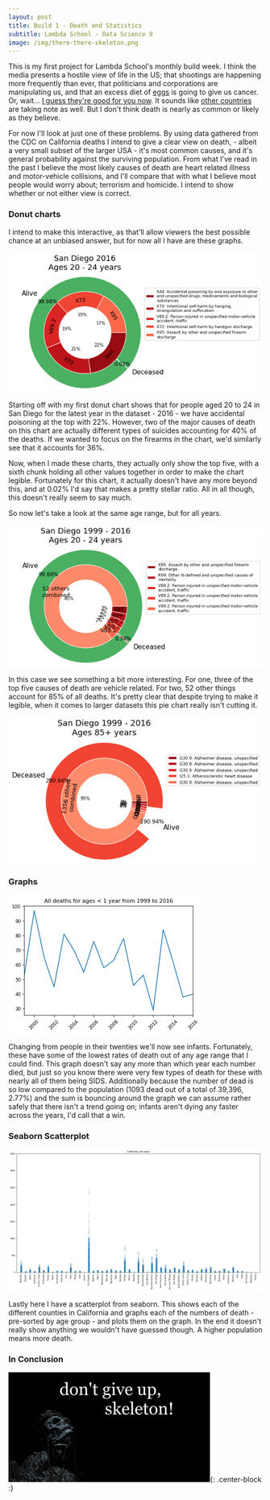 ```yaml
---
layout: post
title: Build 1 - Death and Statistics
subtitle: Lambda School - Data Science 9
image: /img/there-there-skeleton.png
---
```


This is my first project for Lambda School's monthly build week. I think the media presents a hostile view of life in the US; that shootings are happening more frequently than ever, that politicians and corporations are manipulating us, and that an excess diet of [eggs](https://www.pcrm.org/good-nutrition/nutrition-information/health-concerns-with-eggs 'Physicians Committee: Health Concerns with Eggs') is going to give us cancer. Or, wait... [I guess they're good for you now](https://health.clevelandclinic.org/i-have-cancer-what-should-i-eat-2/ 'Cleveland Clinic: I Have Cancer — What Should I Eat?'). It sounds like [other countries](https://www.washingtonpost.com/world/2019/06/04/china-warns-against-traveling-us-citing-shootings-robberies-theft/ 'Washington Post: China warns against traveling to the U.S., citing \‘shootings, robberies and theft\’') are taking note as well. But I don't think death is nearly as common or likely as they believe.

For now I'll look at just one of these problems. By using data gathered from the CDC on California deaths I intend to give a clear view on death, - albeit a very small subset of the larger USA - it's most common causes, and it's general probability against the surviving population. From what I've read in the past I believe the most likely causes of death are heart related illness and motor-vehicle collisions, and I'll compare that with what I believe most people would worry about; terrorism and homicide. I intend to show whether or not either view is correct.

### Donut charts

I intend to make this interactive, as that'll allow viewers the best possible chance at an unbiased answer, but for now all I have are these graphs.


![Pie-San-Diego](/img/Example-pie-San-Diego.png)

Starting off with my first donut chart shows that for people aged 20 to 24 in San Diego for the latest year in the dataset - 2016 - we have accidental poisoning at the top with 22%. However, two of the major causes of death on this chart are actually different types of suicides accounting for 40% of the deaths. If we wanted to focus on the firearms in the chart, we'd similarly see that it accounts for 36%.

Now, when I made these charts, they actually only show the top five, with a sixth chunk holding all other values together in order to make the chart legible. Fortunately for this chart, it actually doesn't have any more beyond this, and at 0.02% I'd say that makes a pretty stellar ratio. All in all though, this doesn't really seem to say much.

So now let's take a look at the same age range, but for all years.


![Pie-San-Diego](/img/Example-pie-San-Diego-all-years.png)

In this case we see something a bit more interesting. For one, three of the top five causes of death are vehicle related. For two, 52 other things account for 85% of all deaths. It's pretty clear that despite trying to make it legible, when it comes to larger datasets this pie chart really isn't cutting it.


![Pie-San-Diego](/img/San-Diego-1999-2016-85+.png)




### Graphs
![Graph-San-Diego](/img/San-Diego-Graph.png)

Changing from people in their twenties we'll now see infants. Fortunately, these have some of the lowest rates of death out of any age range that I could find. This graph doesn't say any more than which year each number died, but just so you know there were very few types of death for these with nearly all of them being SIDS. Additionally because the number of dead is so low compared to the population (1093 dead out of a total of 39,396, 2.77%) and the sum is bouncing around the graph we can assume rather safely that there isn't a trend going on; infants aren't dying any faster across the years, I'd call that a win.

### Seaborn Scatterplot
![SNS-San_Diego](/img/Seaborn-County-Scatter-Plot.png)

Lastly here I have a scatterplot from seaborn. This shows each of the different counties in California and graphs each of the numbers of death - pre-sorted by age group - and plots them on the graph. In the end it doesn't really show anything we wouldn't have guessed though. A higher population means more death.


### In Conclusion



![Skeleton](/img/dont-give-up-skeleton.png){: .center-block :}
